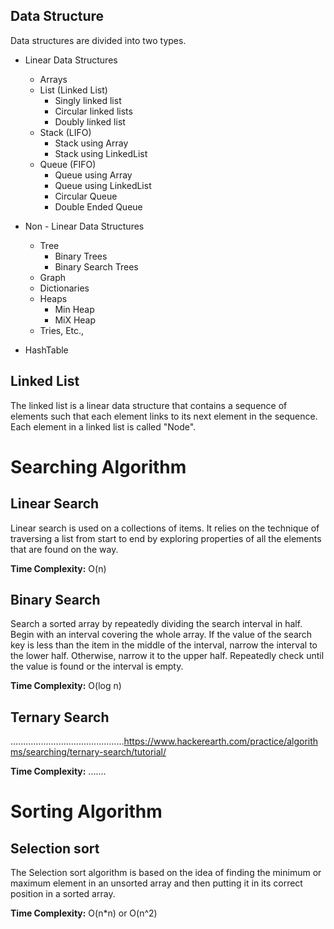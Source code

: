 **Data Structure**
-
Data structures are divided into two types.
* Linear Data Structures
  * Arrays
  * List (Linked List)
    * Singly linked list
    * Circular linked lists
    * Doubly linked list
  * Stack (LIFO)
    * Stack using Array
    * Stack using LinkedList
  * Queue (FIFO)
    * Queue using Array
    * Queue using LinkedList
    * Circular Queue
    * Double Ended Queue
    
* Non - Linear Data Structures
    * Tree
      * Binary Trees
      * Binary Search Trees
    * Graph
    * Dictionaries
    * Heaps
      * Min Heap
      * MiX Heap
    * Tries, Etc.,

* HashTable

**Linked List**
-
The linked list is a linear data structure that contains a sequence of elements such that each element links to its next element in the sequence. Each element in a linked list is called "Node".

**Searching Algorithm**
=
**Linear Search**
-
Linear search is used on a collections of items. It relies on the technique of traversing a list from start to end by exploring properties of all the elements that are found on the way.

**Time Complexity:** O(n)

**Binary Search**
-
Search a sorted array by repeatedly dividing the search interval in half. Begin with an interval covering the whole array. If the value of the search key is less than the item in the middle of the interval, narrow the interval to the lower half. Otherwise, narrow it to the upper half. Repeatedly check until the value is found or the interval is empty.

**Time Complexity:** O(log n)

**Ternary Search**
-
.............................................https://www.hackerearth.com/practice/algorithms/searching/ternary-search/tutorial/

**Time Complexity:** .......

**Sorting Algorithm**
=
**Selection sort**
-
The Selection sort algorithm is based on the idea of finding the minimum or maximum element in an unsorted array and then putting it in its correct position in a sorted array.

**Time Complexity:** O(n*n) or O(n^2)